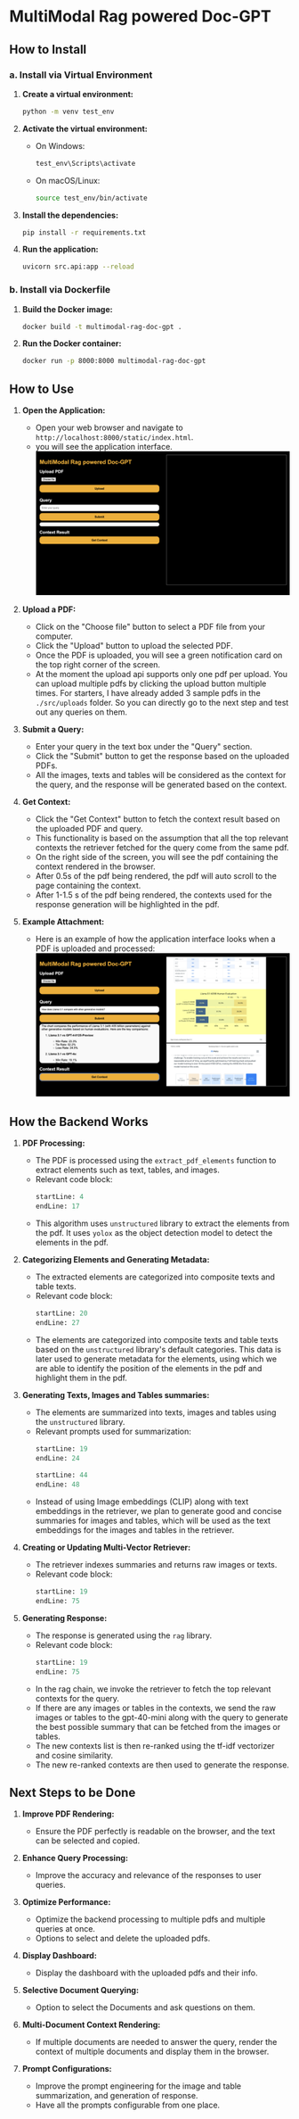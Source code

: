 # MultiModal Rag powered Doc-GPT

## How to Install

### a. Install via Virtual Environment

1. **Create a virtual environment:**
    ```bash
    python -m venv test_env
    ```

2. **Activate the virtual environment:**
    - On Windows:
        ```bash
        test_env\Scripts\activate
        ```
    - On macOS/Linux:
        ```bash
        source test_env/bin/activate
        ```

3. **Install the dependencies:**
    ```bash
    pip install -r requirements.txt
    ```

4. **Run the application:**
    ```bash
    uvicorn src.api:app --reload
    ```


### b. Install via Dockerfile

1. **Build the Docker image:**
    ```bash
    docker build -t multimodal-rag-doc-gpt .
    ```

2. **Run the Docker container:**
    ```bash
    docker run -p 8000:8000 multimodal-rag-doc-gpt
    ```

## How to Use
1. **Open the Application:**
    - Open your web browser and navigate to `http://localhost:8000/static/index.html`.
    - you will see the application interface.
![Application Interface](./screenshots/app_interface.png)

2. **Upload a PDF:**
    - Click on the "Choose file" button to select a PDF file from your computer.
    - Click the "Upload" button to upload the selected PDF.
    - Once the PDF is uploaded, you will see a green notification card on the top right corner of the screen.
    - At the moment the upload api supports only one pdf per upload. You can upload multiple pdfs by clicking the upload button multiple times. For starters, I have already added 3 sample pdfs in the `./src/uploads` folder. So you can directly go to the next step and test out any queries on them.

3. **Submit a Query:**
    - Enter your query in the text box under the "Query" section.
    - Click the "Submit" button to get the response based on the uploaded PDFs.
    - All the images, texts and tables will be considered as the context for the query, and the response will be generated based on the context.

4. **Get Context:**
    - Click the "Get Context" button to fetch the context result based on the uploaded PDF and query.
    - This functionality is based on the assumption that all the top relevant contexts the retriever fetched for the query come from the same pdf.
    - On the right side of the screen, you will see the pdf containing the context rendered in the browser.
    - After 0.5s of the pdf being rendered, the pdf will auto scroll to the page containing the context.
    - After 1-1.5 s of the pdf being rendered, the contexts used for the response generation will be highlighted in the pdf.
5. **Example Attachment:**
    - Here is an example of how the application interface looks when a PDF is uploaded and processed:
    ![Example Attachment](./screenshots/example_attachment.png)

## How the Backend Works

1. **PDF Processing:**
    - The PDF is processed using the `extract_pdf_elements` function to extract elements such as text, tables, and images.
    - Relevant code block:
        ```python:src/pdf_processing/pdf_processing.py
        startLine: 4
        endLine: 17
        ```
    - This algorithm uses `unstructured` library to extract the elements from the pdf. It uses `yolox` as the object detection model to detect the elements in the pdf.

2. **Categorizing Elements and Generating Metadata:**
    - The extracted elements are categorized into composite texts and table texts.
    - Relevant code block:
        ```python:src/pdf_processing/pdf_processing.py
        startLine: 20
        endLine: 27
        ```
    - The elements are categorized into composite texts and table texts based on the `unstructured` library's default categories. This data is later used to generate metadata for the elements, using which we are able to identify the position of the elements in the pdf and highlight them in the pdf.

3. **Generating Texts, Images and Tables summaries:**
    - The elements are summarized into texts, images and tables using the `unstructured` library.
    - Relevant prompts used for summarization:
        ```python:src/summarization/text_summary.py
        startLine: 19
        endLine: 24
        ```
        ```python:src/summarization/image_summary.py
        startLine: 44
        endLine: 48
        ```
    - Instead of using Image embeddings (CLIP) along with text embeddings in the retriever, we plan to generate good and concise summaries for images and tables, which will be used as the text embeddings for the images and tables in the retriever.

4. **Creating or Updating Multi-Vector Retriever:**
    - The retriever indexes summaries and returns raw images or texts.
    - Relevant code block:
        ```python:project/src/vector_store/create_retriever.py
        startLine: 19
        endLine: 75
        ```

5. **Generating Response:**
    - The response is generated using the `rag` library.
    - Relevant code block:
        ```python:src/rag/rag_chain.py
        startLine: 19
        endLine: 75
        ```
    - In the rag chain, we invoke the retriever to fetch the top relevant contexts for the query.
    - If there are any images or tables in the contexts, we send the raw images or tables to the gpt-40-mini along with the query to generate the best possible summary that can be fetched from the images or tables.
    - The new contexts list is then re-ranked using the tf-idf vectorizer and cosine similarity.
    - The new re-ranked contexts are then used to generate the response.

## Next Steps to be Done

1. **Improve PDF Rendering:**
    - Ensure the PDF perfectly is readable on the browser, and the text can be selected and copied.

2. **Enhance Query Processing:**
    - Improve the accuracy and relevance of the responses to user queries.

3. **Optimize Performance:**
    - Optimize the backend processing to multiple pdfs and multiple queries at once.
    - Options to select and delete the uploaded pdfs.

4. **Display Dashboard:**
    - Display the dashboard with the uploaded pdfs and their info.

5. **Selective Document Querying:**
    - Option to select the Documents and ask questions on them.

6. **Multi-Document Context Rendering:**
    - If multiple documents are needed to answer the query, render the context of multiple documents and display them in the browser.

7. **Prompt Configurations:**
    - Improve the prompt engineering for the image and table summarization, and generation of response.
    - Have all the prompts configurable from one place.
